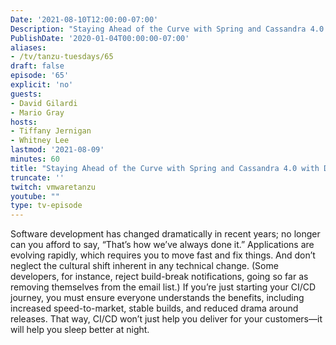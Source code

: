 ```yaml
---
Date: '2021-08-10T12:00:00-07:00'
Description: "Staying Ahead of the Curve with Spring and Cassandra 4.0 with David Gilardi and Mario Gray"
PublishDate: '2020-01-04T00:00:00-07:00'
aliases:
- /tv/tanzu-tuesdays/65
draft: false
episode: '65'
explicit: 'no'
guests:
- David Gilardi
- Mario Gray
hosts:
- Tiffany Jernigan
- Whitney Lee
lastmod: '2021-08-09'
minutes: 60
title: "Staying Ahead of the Curve with Spring and Cassandra 4.0 with David Gilardi and Mario Gray"
truncate: ''
twitch: vmwaretanzu
youtube: ""
type: tv-episode
---
```


Software development has changed dramatically in recent years; no longer can you afford to say, “That’s how we’ve always done it.” Applications are evolving rapidly, which requires you to move fast and fix things. And don’t neglect the cultural shift inherent in any technical change. (Some developers, for instance, reject build-break notifications, going so far as removing themselves from the email list.) If you’re just starting your CI/CD journey, you must ensure everyone understands the benefits, including increased speed-to-market, stable builds, and reduced drama around releases. That way, CI/CD won’t just help you deliver for your customers—it will help you sleep better at night.